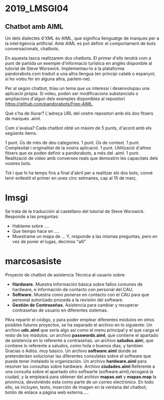 # 2019_LMSGI04
## Chatbot amb AIML
Un dels dialectes d'XML és AIML, que significa llenguatge de marques per a la intel·ligència artificial. Amb AIML es pot definir el comportament de bots conversacionals, chatbots.

En aquesta tasca realitzarem dos chatbots. El primer d'ells tendrà com a punt de partida un exemple d'informació turística en anglès disponible al tutorial de Steve Worswick. Implementau-lo a la plataforma pandorabots.com traduït a una altra llengua (en principi català o espanyol; si ho voleu fer en alguna altra, parlem-ne).

Per al segon chatbot, triau un tema que us interessi i desenvolupau una aplicació pròpia. Si voleu, poden ser modificacions substancials o ampliacions d'algun dels exemples disponibles al repositori https://github.com/pandorabots/Free-AIML.

Què s'ha de lliurar?
L'adreça URL del vostre repositori amb els dos fitxers de marques .aiml.

Com s'avalua?
Cada chatbot obté un màxim de 5 punts, d'acord amb els següents ítems.

1 punt. Ús de més de deu categories.
1 punt. Ús de context.
1 punt. Complexitat i originalitat de la vostra aplicació.
1 punt. Utilització d'altres fitxers que es poden definir a pandorabots, a més del .aiml.
1 punt. Realització de vídeo amb converses reals que demostrin les capacitats dels vostres bots.

Tot i que hi ha temps fins a final d'abril per a realitzar els dos bots, convé tenir enllestit el primer en unes cinc setmanes, cap al 15 de març.

# lmsgi
Se trata de la traducción al castellano del tutorial de Steve Worswick.
Responde a las preguntas:
- Hablame sobre ....
- Que tiempo hace en ....
- Muestrame un mapa de ...
Y, responde a las mismas preguntas, pero en vez de poner el lugas, decimos "allí"

# marcosasiste
Proyecto de chatbot de asistencia Técnica al usuario sobre:
- **Hardware.** Muestra información básica sobre fallos comunes de hardware, e información de contacto con personal del CAU.
- **Software.** Muestra como ponerse en contacto con el CAU para que personal autorizado proceda a la revisión del software. 
- **Gestión de Contraseñas.** Asistencia para cambiar y recuperar contraseñas de usuario en diferentes sistemas.

PAra repartir el código, y para poder emplear diferentes módulos en otros posibles futuros proyectos, se ha separado el archivo en lo siguiente:
Un archivo **udc.aiml** que sería algo así como el menu principal y el que carga el resto de los módulos.
un archivo **passwords.aiml**, que contiene el apartado de asistencia en lo referente a contraseñas.
un archivo **saludos.aim**l, que contiene lo referente a saludos, como hola o buenos días; y tambien Gracias o Adiós. muy básico.
Un archivo **software.aiml** donde se pretenderásn solucionar las diferentes consulatas sobre el software que pueda tener instalado la organización.
Un archivo **hardware.aiml** para resolver las consultas sobre hardware.
Archivo **ciudades.aiml** Referente a una consulta sobre el apartado otro softwarte (software.aiml),recogerá la ciudad, y la empleará para obtener del archivo **mapas.set** y **mapas.map** la provincia, devolviéndo esta como parte de un correo electrónico.
En todo ello, se incluyen, texto, inserción de imagen en la ventana del chatbot; botón de enlace a página web externa.....

